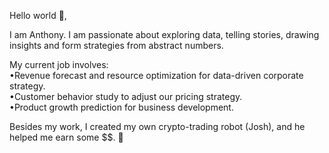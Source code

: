 Hello world 👋,

I am Anthony. I am passionate about exploring data, telling stories, drawing insights and form strategies from abstract numbers.

My current job involves:<br/> 
•Revenue forecast and resource optimization for data-driven corporate strategy.<br/> 
•Customer behavior study to adjust our pricing strategy.<br/> 
•Product growth prediction for business development.<br/>

Besides my work, I created my own crypto-trading robot (Josh), and he helped me earn some $$. 🤖


